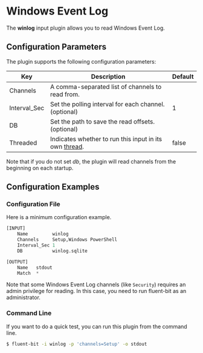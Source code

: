 # Windows Event Log

The **winlog** input plugin allows you to read Windows Event Log.

## Configuration Parameters <a href="config" id="config"></a>

The plugin supports the following configuration parameters:

| Key          | Description                                           | Default |
| ------------ | ----------------------------------------------------- | ------- |
| Channels     | A comma-separated list of channels to read from.      |         |
| Interval_Sec | Set the polling interval for each channel. (optional) | 1       |
| DB           | Set the path to save the read offsets. (optional)     |         |
| Threaded | Indicates whether to run this input in its own [thread](../../administration/multithreading.md#inputs). | false |

Note that if you do not set _db_, the plugin will read channels from the beginning on each startup.

## Configuration Examples <a href="config_example" id="config_example"></a>

### Configuration File

Here is a minimum configuration example.

```python
[INPUT]
    Name         winlog
    Channels     Setup,Windows PowerShell
    Interval_Sec 1
    DB           winlog.sqlite

[OUTPUT]
    Name   stdout
    Match  *
```

Note that some Windows Event Log channels (like `Security`) requires an admin privilege for reading. In this case, you need to run fluent-bit as an administrator.

### Command Line

If you want to do a quick test, you can run this plugin from the command line.

```bash
$ fluent-bit -i winlog -p 'channels=Setup' -o stdout
```
